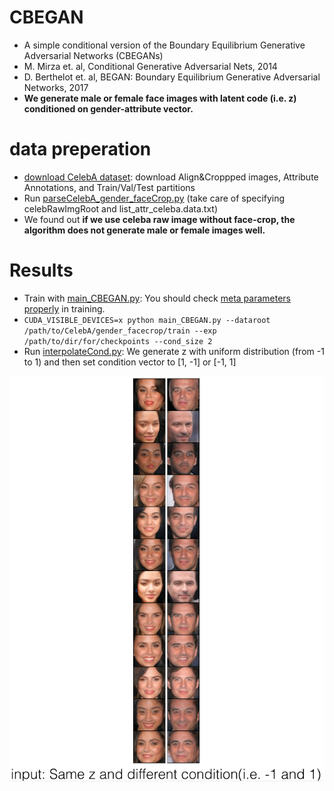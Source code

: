 # CBEGAN
- A simple conditional version of the Boundary Equilibrium Generative Adversarial Networks (CBEGANs) 
- M. Mirza et. al, Conditional Generative Adversarial Nets, 2014 
- D. Berthelot et. al, BEGAN: Boundary Equilibrium Generative Adversarial Networks, 2017
- **We generate male or female face images with latent code (i.e. z) conditioned on gender-attribute vector.**

# data preperation
- [download CelebA dataset](http://mmlab.ie.cuhk.edu.hk/projects/CelebA.html): download Align&Croppped images, Attribute Annotations, and Train/Val/Test partitions
- Run [parseCelebA_gender_faceCrop.py](https://github.com/taey16/CBEGAN/blob/master/preprocess/parseCelebA_gender_faceCrop.py) (take care of specifying celebRawImgRoot and list_attr_celeba.data.txt)
- We found out **if we use celeba raw image without face-crop, the algorithm does not generate male or female images well.**

# Results
- Train with [main_CBEGAN.py](https://github.com/taey16/CBEGAN/blob/master/main_CBEGAN.py): You should check [meta parameters properly](https://github.com/taey16/CBEGAN/blob/master/main_CBEGAN.py#L23-L50) in training.
- ```CUDA_VISIBLE_DEVICES=x python main_CBEGAN.py --dataroot /path/to/CelebA/gender_facecrop/train --exp /path/to/dir/for/checkpoints --cond_size 2```
- Run [interpolateCond.py](https://github.com/taey16/CBEGAN/blob/master/interpolateCond.py): We generate z with uniform distribution (from -1 to 1) and then set condition vector to [1, -1] or [-1, 1]

![result](https://github.com/taey16/CBEGAN/blob/master/imgs/CBEGAN_celeb_gender.png)
